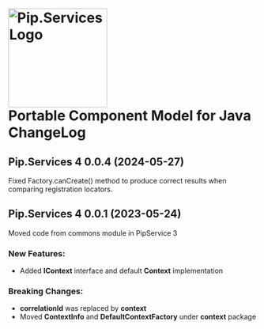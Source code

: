 # <img src="https://uploads-ssl.webflow.com/5ea5d3315186cf5ec60c3ee4/5edf1c94ce4c859f2b188094_logo.svg" alt="Pip.Services Logo" width="200"> <br/> Portable Component Model for Java ChangeLog

## <a name="0.0.4"></a>Pip.Services 4 0.0.4 (2024-05-27)
Fixed Factory.canCreate() method to produce correct results when comparing registration locators.

## <a name="0.0.1"></a>Pip.Services 4 0.0.1 (2023-05-24)
Moved code from commons module in PipService 3

### New Features:
* Added **IContext** interface and default **Context** implementation

### Breaking Changes:
* **correlationId** was replaced by **context**
* Moved **ContextInfo** and **DefaultContextFactory** under **context** package